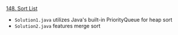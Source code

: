 [148. Sort List](https://leetcode.com/problems/sort-list/)

- `Solution1.java` utilizes Java's built-in PriorityQueue for heap sort
- `Solution2.java` features merge sort
